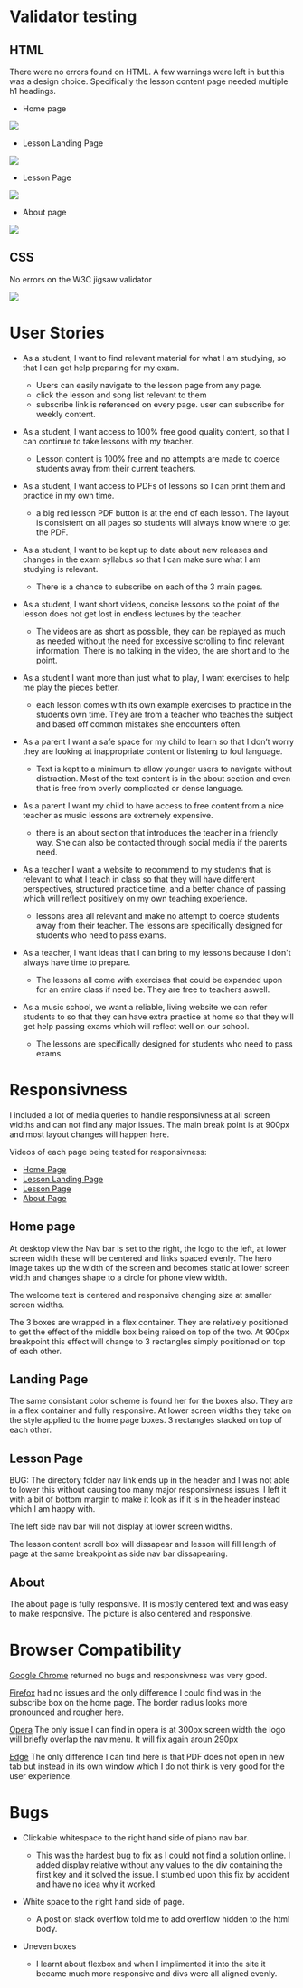 # Validator testing 

## HTML 

There were no errors found on HTML. A few warnings were left in but this was a design choice. Specifically the lesson content page needed multiple h1 headings.

- Home page

<img src="assets/testing/test-index.png">

- Lesson Landing Page

<img src="assets/testing/test-landing.png">

- Lesson Page

<img src="assets/testing/test-lesson.png">

- About page

<img src="assets/testing/test-about.png">

## CSS

No errors on the W3C jigsaw validator

<img src="assets/testing/css-validator.png">

# User Stories

- As a student, I want to find relevant material for what I am studying, so that I can get help
preparing for my exam.  

  - Users can easily navigate to the lesson page from any page. 
  - click the lesson and song list relevant to them
  - subscribe link is referenced on every page. user can subscribe for weekly content.

- As a student, I want access to 100% free good quality content, so that I can continue to take
lessons with my teacher.

  - Lesson content is 100% free and no attempts are made to coerce students away from their current teachers.

- As a student, I want access to PDFs of lessons so I can print them and practice in my own time.

  - a big red lesson PDF button is at the end of each lesson. The layout is consistent on all pages so students will always know where to get the PDF. 

- As a student, I want to be kept up to date about new releases and changes in the exam syllabus
so that I can make sure what I am studying is relevant.

  - There is a chance to subscribe on each of the 3 main pages. 

- As a student, I want short videos, concise lessons so the point of the lesson does not get lost in
endless lectures by the teacher.

  - The videos are as short as possible, they can be replayed as much as needed without the need for excessive scrolling to find relevant information. There is no talking in the video, the are short and to the point.

- As a student I want more than just what to play, I want exercises to help me play the pieces
better.

  - each lesson comes with its own example exercises to practice in the students own time. They are from a teacher who teaches the subject and based off common mistakes she encounters often.

- As a parent I want a safe space for my child to learn so that I don’t worry they are looking at
inappropriate content or listening to foul language.

  - Text is kept to a minimum to allow younger users to navigate without distraction. Most of the text content is in the about section and even that is free from overly complicated or dense language. 

- As a parent I want my child to have access to free content from a nice teacher as music lessons
are extremely expensive.

  - there is an about section that introduces the teacher in a friendly way. She can also be contacted through social media if the parents need. 

- As a teacher I want a website to recommend to my students that is relevant to what I teach in
class so that they will have different perspectives, structured practice time, and a better chance
of passing which will reflect positively on my own teaching experience.
  
  - lessons area all relevant and make no attempt to coerce students away from their teacher. The lessons are specifically designed for students who need to pass exams.

- As a teacher, I want ideas that I can bring to my lessons because I don't always have time to
prepare.

  - The lessons all come with exercises that could be expanded upon for an entire class if need be. They are free to teachers aswell.

- As a music school, we want a reliable, living website we can refer students to so that they can
have extra practice at home so that they will get help passing exams which will reflect well on
our school.

  - The lessons are specifically designed for students who need to pass exams.

# Responsivness
I included a lot of media queries to handle responsivness at all screen widths and can not find any major issues. The main break point is at 900px and most layout changes will happen here.

Videos of each page being tested for responsivness:
- [Home Page](https://youtu.be/_Oz8P8lBNGQ)
- [Lesson Landing Page](https://youtu.be/k1Jt58bt__k)
- [Lesson Page](https://youtu.be/kexqcdu05E8)
- [About Page](https://youtu.be/ROMKPScvxoU)
## Home page
At desktop view the Nav bar is set to the right, the logo to the left, at lower screen width these will be centered and links spaced evenly. The hero image takes up the width of the screen and becomes static at lower screen width and changes shape to a circle for phone view width. 

The welcome text is centered and responsive changing size at smaller screen widths. 

The 3 boxes are wrapped in a flex container. They are relatively positioned to get the effect of the middle box being raised on top of the two. At 900px breakpoint this effect will change to 3 rectangles simply positioned on top of each other. 

## Landing Page

The same consistant color scheme is found her for the boxes also. They are in a flex container and fully responsive. At lower screen widths they take on the style applied to the home page boxes. 3 rectangles stacked on top of each other. 

## Lesson Page

BUG: The directory folder nav link ends up in the header and I was not able to lower this without causing too many major responsivness issues. I left it with a bit of bottom margin to make it look as if it is in the header instead which I am happy with. 

The left side nav bar will not display at lower screen widths. 

The lesson content scroll box will dissapear and lesson will fill length of page at the same breakpoint as side nav bar dissapearing. 

## About 

The about page is fully responsive. It is mostly centered text and was easy to make responsive. The picture is also centered and responsive. 

# Browser Compatibility

[Google Chrome](https://www.google.com/chrome/?brand=FHFK&gclid=CjwKCAjw092IBhAwEiwAxR1lRnrDJkW2rc2m-_DsqG2ISAAChH0tbKgopfm-3BMuide3ikPssZgvWhoCsVUQAvD_BwE&gclsrc=aw.ds)
returned no bugs and responsivness was very good. 

[Firefox](https://www.mozilla.org/en-US/firefox/) had no issues and the only difference I could find was in the subscribe box on the home page. The border radius looks more pronounced and rougher here. 

[Opera](www.opera.com) The only issue I can find in opera is at 300px screen width the logo will briefly overlap the nav menu. It will fix again aroun 290px

[Edge](https://www.microsoft.com/en-us/edge) The only difference I can find here is that PDF does not open in new tab but instead in its own window which I do not think is very good for the user experience.

# Bugs 

- Clickable whitespace to the right hand side of piano nav bar.
  - This was the hardest bug to fix as I could not find a solution online. I added display relative without any values to the div containing the first key and it solved the issue. I stumbled upon this fix by accident and have no idea why it worked. 

- White space to the right hand side of page. 
  - A post on stack overflow told me to add overflow hidden to the html body. 

- Uneven boxes 
  - I learnt about flexbox and when I implimented it into the site it became much more responsive and divs were all aligned evenly. 



